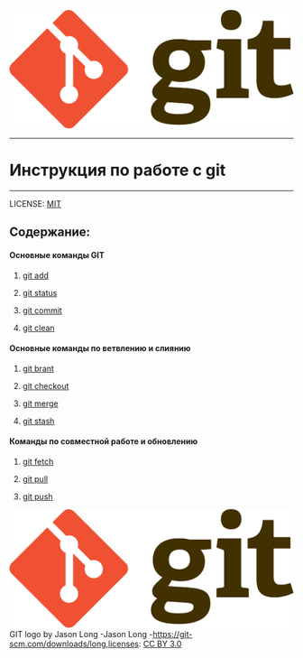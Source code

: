 ![git-logo](./assets/Git-logo.png)

---

# Инструкция по работе с git
---

LICENSE: [MIT](./license.md)

## Содержание:

#### Основные команды GIT

1. [git add](./add.md)

2. [git status](./status.md)

3. [git commit](./commit.md)

4. [git clean](./clean.md)

#### Основные команды по ветвлению и слиянию
 
1. [git brant](./brant.md)

2. [git checkout](./checkout.md)

3. [git merge](./merge.md)

4. [git stash](./stash.md)

#### Команды по совместной работе и обновлению
  
1. [git fetch](./fetch.md)

2. [git pull](./pull.md)

3. [git push](./push.md)

![git-logo](./assets/Git-logo.png)
GIT logo by Jason Long -Jason Long -https://git-scm.com/downloads/long,licenses: [CC BY 3.0](https://creativecommons.org/licenses/by/3.0/)
